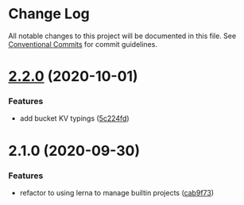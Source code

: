 # Change Log

All notable changes to this project will be documented in this file.
See [Conventional Commits](https://conventionalcommits.org) for commit guidelines.

# [2.2.0](https://github.com/taoyuan/kvs/compare/kvs@2.1.0...kvs@2.2.0) (2020-10-01)


### Features

* add bucket KV typings ([5c224fd](https://github.com/taoyuan/kvs/commit/5c224fdbbeeb7c4fa2e98ede6bade3fba3b0ed20))





# 2.1.0 (2020-09-30)


### Features

* refactor to using lerna to manage builtin projects ([cab9f73](https://github.com/taoyuan/kvs/commit/cab9f738df26fe1839918b4836d1ee5e810dbad1))
